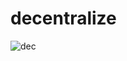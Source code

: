 # decentralize



![dec](https://user-images.githubusercontent.com/26398311/37875453-125e666e-3005-11e8-8210-a3df6f5e6f15.jpg)
